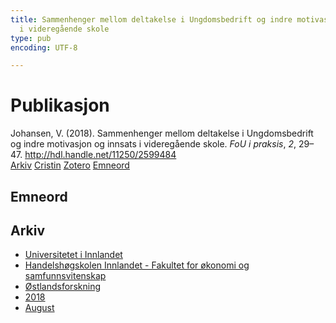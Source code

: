 ```yaml
---
title: Sammenhenger mellom deltakelse i Ungdomsbedrift og indre motivasjon og innsats
  i videregående skole
type: pub
encoding: UTF-8

---
```

<h1>Publikasjon</h1>
<article id="csl-bib-container-QWJZZIH3" class="csl-bib-container">
  <div class="csl-bib-body"> <div class="csl-entry">Johansen, V. (2018). Sammenhenger mellom deltakelse i Ungdomsbedrift og indre motivasjon og innsats i videregående skole. <i>FoU i praksis</i>, <i>2</i>, 29–47. <a href="http://hdl.handle.net/11250/2599484">http://hdl.handle.net/11250/2599484</a></div> </div>
  <div class="csl-bib-buttons">
    <a href="#taxonomy-article-QWJZZIH3" alt="archive" class="csl-bib-button">Arkiv</a>
    <a href="https://app.cristin.no/results/show.jsf?id=1603562" alt="Cristin" class="csl-bib-button">Cristin</a>
    <a href="http://zotero.org/groups/5881554/items/QWJZZIH3" alt="Zotero" class="csl-bib-button">Zotero</a>
    <a href="#keywords-article-QWJZZIH3" alt="keywords" class="csl-bib-button">Emneord</a>
  </div>
  <div id="csl-bib-meta-container-QWJZZIH3"></div>
</article>
<div id="csl-bib-meta-QWJZZIH3" class="csl-bib-meta">
  <article id="keywords-article-QWJZZIH3" class="keywords-article">
    <h1>Emneord</h1>
    
  </article>
  <article id="taxonomy-article-QWJZZIH3" class="taxonomy-article">
    <h1>Arkiv</h1>
    <ul>
      <li>
        <a href="/nn/archive/?key=3DCRN523">Universitetet i Innlandet</a>
      </li>
      <li>
        <a href="/nn/archive/?key=DU8Q9LN9">Handelshøgskolen Innlandet - Fakultet for økonomi og samfunnsvitenskap</a>
      </li>
      <li>
        <a href="/nn/archive/?key=IRYXBU4S">Østlandsforskning</a>
      </li>
      <li>
        <a href="/nn/archive/?key=64DNHFWC">2018</a>
      </li>
      <li>
        <a href="/nn/archive/?key=PXCRPAT5">August</a>
      </li>
    </ul>
  </article>
</div>
